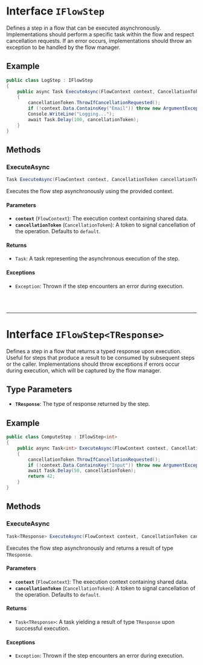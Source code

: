 # Interface `IFlowStep`

Defines a step in a flow that can be executed asynchronously. Implementations should perform a specific task within the flow and respect cancellation requests. If an error occurs, implementations should throw an exception to be handled by the flow manager.

## Example

```csharp
public class LogStep : IFlowStep
{
    public async Task ExecuteAsync(FlowContext context, CancellationToken cancellationToken)
    {
        cancellationToken.ThrowIfCancellationRequested();
        if (!context.Data.ContainsKey("Email")) throw new ArgumentException("Email is required");
        Console.WriteLine("Logging...");
        await Task.Delay(100, cancellationToken);
    }
}
```

## Methods

### ExecuteAsync

```csharp
Task ExecuteAsync(FlowContext context, CancellationToken cancellationToken = default);
```

Executes the flow step asynchronously using the provided context.

#### Parameters
- **`context`** (`FlowContext`): The execution context containing shared data.
- **`cancellationToken`** (`CancellationToken`): A token to signal cancellation of the operation. Defaults to `default`.

#### Returns
- `Task`: A task representing the asynchronous execution of the step.

#### Exceptions
- `Exception`: Thrown if the step encounters an error during execution.

<br/><br/>

---

# Interface `IFlowStep<TResponse>`

Defines a step in a flow that returns a typed response upon execution. Useful for steps that produce a result to be consumed by subsequent steps or the caller. Implementations should throw exceptions if errors occur during execution, which will be captured by the flow manager.

## Type Parameters
- **`TResponse`**: The type of response returned by the step.

## Example

```csharp
public class ComputeStep : IFlowStep<int>
{
    public async Task<int> ExecuteAsync(FlowContext context, CancellationToken cancellationToken)
    {
        cancellationToken.ThrowIfCancellationRequested();
        if (!context.Data.ContainsKey("Input")) throw new ArgumentException("Input is required");
        await Task.Delay(50, cancellationToken);
        return 42;
    }
}
```

## Methods

### ExecuteAsync

```csharp
Task<TResponse> ExecuteAsync(FlowContext context, CancellationToken cancellationToken = default);
```

Executes the flow step asynchronously and returns a result of type `TResponse`.

#### Parameters
- **`context`** (`FlowContext`): The execution context containing shared data.
- **`cancellationToken`** (`CancellationToken`): A token to signal cancellation of the operation. Defaults to `default`.

#### Returns
- `Task<TResponse>`: A task yielding a result of type `TResponse` upon successful execution.

#### Exceptions
- `Exception`: Thrown if the step encounters an error during execution.